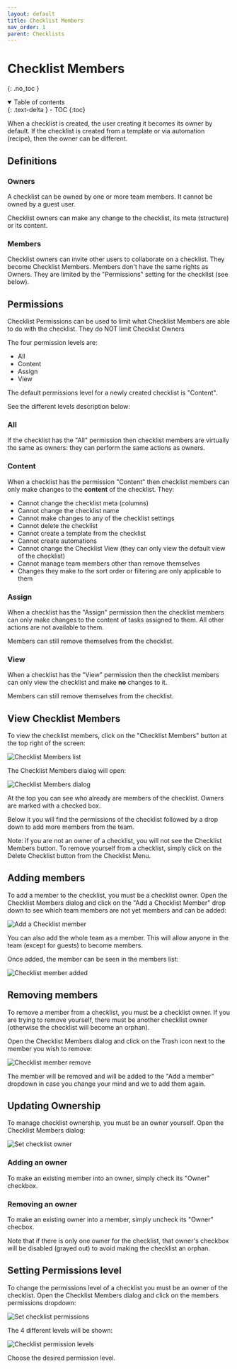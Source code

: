 ```yaml
---
layout: default
title: Checklist Members
nav_order: 1
parent: Checklists
---
```


# Checklist Members

{: .no_toc }

<details open markdown="block">
  <summary>
    Table of contents
  </summary>
  {: .text-delta }
- TOC
{:toc}
</details>

When a checklist is created, the user creating it becomes its owner by default. If the checklist is created from a template or via automation (recipe), then the owner can be different.

## Definitions

### Owners

A checklist can be owned by one or more team members. It cannot be owned by a guest user.

Checklist owners can make any change to the checklist, its meta (structure) or its content.

### Members

Checklist owners can invite other users to collaborate on a checklist. They become Checklist Members. Members don't have the same rights as Owners. They are limited by the "Permissions" setting for the checklist (see below).

## Permissions

Checklist Permissions can be used to limit what Checklist Members are able to do with the checklist. They do NOT limit Checklist Owners

The four permission levels are:

- All
- Content
- Assign
- View

The default permissions level for a newly created checklist is "Content".

See the different levels description below:

### All

If the checklist has the "All" permission then checklist members are virtually the same as owners: they can perform the same actions as owners.

### Content

When a checklist has the permission "Content" then checklist members can only make changes to the **content** of the checklist. They:

- Cannot change the checklist meta (columns)
- Cannot change the checklist name
- Cannot make changes to any of the checklist settings
- Cannot delete the checklist
- Cannot create a template from the checklist
- Cannot create automations
- Cannot change the Checklist View (they can only view the default view of the checklist)
- Cannot manage team members other than remove themselves
- Changes they make to the sort order or filtering are only applicable to them

### Assign

When a checklist has the "Assign" permission then the checklist members can only make changes to the content of tasks assigned to them. All other actions are not available to them.

Members can still remove themselves from the checklist.

### View

When a checklist has the "View" permission then the checklist members can only view the checklist and make **no** changes to it.

Members can still remove themselves from the checklist.

## View Checklist Members

To view the checklist members, click on the "Checklist Members" button at the top right of the screen:

![Checklist Members list](/assets/images/checklists/checklist-members-open.png)

The Checklist Members dialog will open:

![Checklist Members dialog](/assets/images/checklists/checklist-members.png)

At the top you can see who already are members of the checklist. Owners are marked with a checked box.

Below it you will find the permissions of the checklist followed by a drop down to add more members from the team.

Note: if you are not an owner of a checklist, you will not see the Checklist Members button. To remove yourself from a checklist, simply click on the Delete Checklist button from the Checklist Menu.

## Adding members

To add a member to the checklist, you must be a checklist owner. Open the Checklist Members dialog and click on the "Add a Checklist Member" drop down to see which team members are not yet members and can be added:

![Add a Checklist member](/assets/images/checklists/checklist-add-member.png)

You can also add the whole team as a member. This will allow anyone in the team (except for guests) to become members.

Once added, the member can be seen in the members list:

![Checklist member added](/assets/images/checklists/checklist-member-added.png)

## Removing members

To remove a member from a checklist, you must be a checklist owner. If you are trying to remove yourself, there must be another checklist owner (otherwise the checklist will become an orphan).

Open the Checklist Members dialog and click on the Trash icon next to the member you wish to remove:

![Checklist member remove](/assets/images/checklists/checklist-member-remove.png)

The member will be removed and will be added to the "Add a member" dropdown in case you change your mind and we to add them again.

## Updating Ownership

To manage checklist ownership, you must be an owner yourself. Open the Checklist Members dialog:

![Set checklist owner](/assets/images/checklists/checklist-owner-manage.png)

### Adding an owner

To make an existing member into an owner, simply check its "Owner" checkbox.

### Removing an owner

To make an existing owner into a member, simply uncheck its "Owner" checbox.

Note that if there is only one owner for the checklist, that owner's checkbox will be disabled (grayed out) to avoid making the checklist an orphan.

## Setting Permissions level

To change the permissions level of a checklist you must be an owner of the checklist. Open the Checklist Members dialog and click on the members permissions dropdown:

![Set checklist permissions](/assets/images/checklists/checklist-permissions-open.png)

The 4 different levels will be shown:

![Checklist permission levels](/assets/images/checklists/checklist-permissions.png)

Choose the desired permission level.
